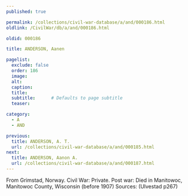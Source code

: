 ```yaml
---
published: true

permalink: /collections/civil-war-database/a/and/000186.html
oldlink: /CivilWar/db/a/and/000186.html

oldid: 000186

title: ANDERSON, Aanen

pagelist:
  exclude: false
  order: 186
  image: 
  alt:
  caption:
  title:
  subtitle:      # Defaults to page subtitle
  teaser:

category: 
  - A 
  - AND

previous:
  title: ANDERSON, A. T.
  url: /collections/civil-war-database/a/and/000185.html  
next:
  title: ANDERSON, Aanon A.
  url: /collections/civil-war-database/a/and/000187.html   
---
```

From Grimstad, Norway. Civil War: Private. Post war: Died in Manitowoc, Manitowoc County, Wisconsin (before 1907) Sources: (Ulvestad p267)